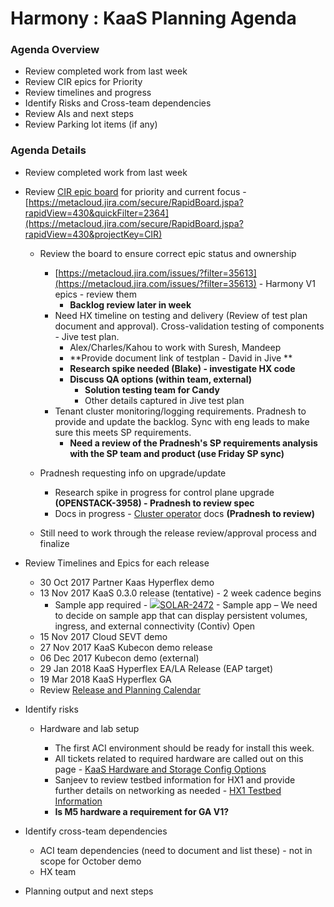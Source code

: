 # <span id="title-text">Harmony : KaaS Planning Agenda</span>

### Agenda Overview
*   Review completed work from last week
*   Review CIR epics for Priority
*   Review timelines and progress
*   Identify Risks and Cross-team dependencies
*   Review AIs and next steps
*   Review Parking lot items (if any)


### Agenda Details
*   Review completed work from last week
*   Review [CIR epic board](https://metacloud.jira.com/secure/RapidBoard.jspa?rapidView=430) for priority and current focus - [https://metacloud.jira.com/secure/RapidBoard.jspa?rapidView=430&quickFilter=2364](https://metacloud.jira.com/secure/RapidBoard.jspa?rapidView=430&projectKey=CIR)

    *   Review the board to ensure correct epic status and ownership

        *   [https://metacloud.jira.com/issues/?filter=35613](https://metacloud.jira.com/issues/?filter=35613) - Harmony V1 epics - review them
            *   **Backlog review later in week**
        * Need HX timeline on testing and delivery (Review of test plan document and approval). Cross-validation testing of components - Jive test plan.
            *   Alex/Charles/Kahou to work with Suresh, Mandeep
            *   **Provide document link of testplan - David in Jive
                **
            *   **Research spike needed (Blake) - investigate HX code**
            *   **Discuss QA options (within team, external)**
                *   **Solution testing team for Candy**
                *   Other details captured in Jive test plan
        *   Tenant cluster monitoring/logging requirements. Pradnesh to provide and update the backlog. Sync with eng leads to make sure this meets SP requirements.
            *   **Need a review of the Pradnesh's SP requirements analysis with the SP team and product (use Friday SP sync)**
    *   Pradnesh requesting info on upgrade/update
        *   Research spike in progress for control plane upgrade **(OPENSTACK-3958) - Pradnesh to review spec**
        *   Docs in progress - [Cluster operator](https://metacloud.jira.com/wiki/spaces/~vijkatam/pages/199065671/Cluster+operator) docs **(Pradnesh to review)**
    *   Still need to work through the release review/approval process and finalize
*   Review Timelines and Epics for each release
    *   <time datetime="2017-10-30" class="date-past">30 Oct 2017</time> Partner Kaas Hyperflex demo
    *   <time datetime="2017-11-13" class="date-future">13 Nov 2017</time> KaaS 0.3.0 release (tentative) - 2 week cadence begins
        *   Sample app required - <span class="confluence-jim-macro jira-issue" data-jira-key="SOLAR-2472">[![](https://metacloud.jira.com/secure/viewavatar?size=xsmall&avatarId=10803&avatarType=issuetype)SOLAR-2472](https://metacloud.jira.com/browse/SOLAR-2472) - <span class="summary">Sample app – We need to decide on sample app that can display persistent volumes, ingress, and external connectivity (Contiv)</span> <span class="aui-lozenge aui-lozenge-subtle aui-lozenge-complete jira-macro-single-issue-export-pdf">Open</span></span> 
    *   <time datetime="2017-11-15" class="date-future">15 Nov 2017</time> Cloud SEVT demo
    *   <time datetime="2017-11-27" class="date-future">27 Nov 2017</time> KaaS Kubecon demo release
    *   <time datetime="2017-12-06" class="date-future">06 Dec 2017</time> Kubecon demo (external)
    *   <time datetime="2018-01-29" class="date-future">29 Jan 2018</time> KaaS Hyperflex EA/LA Release (EAP target)
    *   <time datetime="2018-03-19" class="date-future">19 Mar 2018</time> KaaS Hyperflex GA
    *   Review [Release and Planning Calendar](https://metacloud.jira.com/wiki/spaces/MH/pages/170721784/Release+and+Planning+Calendar)
*   Identify risks

    *   Hardware and lab setup

        *   The first ACI environment should be ready for install this week.
        *   All tickets related to required hardware are called out on this page - [KaaS Hardware and Storage Config Options](KaaS-Hardware-and-Storage-Config-Options_192167930.html)
        *   Sanjeev to review testbed information for HX1 and provide further details on networking as needed - [HX1 Testbed Information](https://metacloud.jira.com/wiki/spaces/DEVINFRA/pages/191929436/HX1+Testbed+Information)
        *   **Is M5 hardware a requirement for GA V1?**
*   Identify cross-team dependencies

    *   ACI team dependencies (need to document and list these) - not in scope for October demo
    *   HX team
*   Planning output and next steps